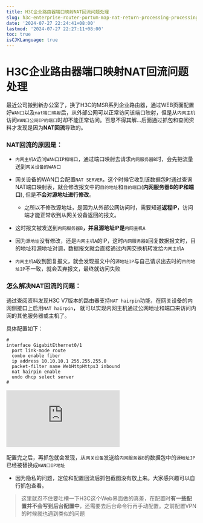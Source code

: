 ```yaml
---
title: H3C企业路由器端口映射NAT回流问题处理
slug: h3c-enterprise-router-portum-map-nat-return-processing-processing-5undk
date: '2024-07-27 22:24:41+08:00'
lastmod: '2024-07-27 22:27:11+08:00'
toc: true
isCJKLanguage: true
---
```


# H3C企业路由器端口映射NAT回流问题处理

最近公司搬到新办公室了，换了H3C的MSR系列企业路由器，通过WEB页面配置好`WAN口`​以及`nat端口映射`​后，从外部公网可以正常访问该端口映射，但是从`内网主机`​访问`WAN口公网IP的端口`​时却不能正常访问。百思不得其解...后面通过抓包和查阅资料才发现是因为**NAT回流**导致的。

### NAT回流的原因是：

* ​`内网主机A`​访问`WAN口IP和端口`​，通过端口映射去请求`内网服务器B`​时，会先把流量送到`网关设备的WAN口`​
* 网关设备的WAN口会配置`NAT SERVER`​，这个时候它收到该数据包时通过查询NAT端口映射表，就会修改报文中的`目的地址`​和`目的端口`​(**内网服务器B的IP和端口**), 但是**不会对源地址进行修改**。

  * 之所以不修改源地址，是因为从外部公网访问时，需要知道**返程IP**，访问端才能正常收到从网关设备返回的报文。
* 这时报文被发送到`内网服务器B`​ **，并且源地址IP是**​`内网主机A`​
* 因为`源地址`​没有修改，还是`内网主机A`​的IP，这时`内网服务器B`​回复数据报文时，目的地址和源地址对调，数据报文就会直接通过内网交换机转发给`内网主机A`​
* ​`内网主机A`​收到回复报文，就会发现报文中的`源地址IP`​与自己请求出去时的`目的地址IP`​不一致，就会丢弃报文，最终就访问失败

### 怎么解决NAT回流的问题：

通过查阅资料发现H3C V7版本的路由器支持`NAT hairpin`​功能，在网关设备的内网侧接口上启用`NAT hairpin`​ **，** 就可以实现内网主机通过公网地址和端口来访问内网的其他服务器或主机了。

具体配置如下：

```plain
#
interface GigabitEthernet0/1                                                                                                                                                                        
  port link-mode route                                                                                                                                                                               
  combo enable fiber                                                                                                                                                                                 
  ip address 10.10.10.1 255.255.255.0                                                                                                                                                                
  packet-filter name WebHttpHttps3 inbound                                                                                                                                                           
  nat hairpin enable                                                                                                                                                                                 
  undo dhcp select server
#
```

​![](https://imgup.oneone.life/app/hide.php?key=dHpPaUpLTUJRZDBmbFJ1QzJLRThQRFFwS1dwamlFRTZSc25L)​

配置完之后，再抓包就会发现，从`网关设备`​发送给`内网服务器B`​的数据包中的`源地址IP`​已经被替换成`WAN口IP地址`​

* 因为隐私的问题，定位和配置回流后抓包截图没有放上来。大家感兴趣可以自行抓包查看。

> 这里就忍不住要吐槽一下H3C这个Web界面做的真差，在配置时**有一些配置并不会写到后台配置中**，还需要去后台命令行再手动配置。之前配置VPN的时候就也遇到类似的问题

‍
